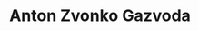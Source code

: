 ---
SICRIS: null
draft: false
fixName: anton_zvonko_gazvoda
lab: Laboratory for Integration of Information Systems
labPos: Laboratory Member
location: R2.22 - Laboratorij LIIS
mailInfo: zvone.gazvoda@fri.uni-lj.si
officeHours: null
profName: Assist. Anton Zvonko Gazvoda
profTitle: Researcher
telephoneInfo: null
title: Anton Zvonko Gazvoda
---